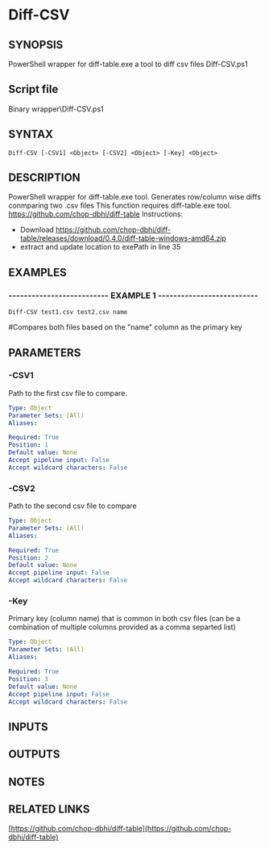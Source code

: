 # Diff-CSV

## SYNOPSIS
PowerShell wrapper for diff-table.exe a tool to diff csv files Diff-CSV.ps1

## Script file
Binary wrapper\Diff-CSV.ps1

## SYNTAX

```
Diff-CSV [-CSV1] <Object> [-CSV2] <Object> [-Key] <Object>
```

## DESCRIPTION
PowerShell wrapper for diff-table.exe tool.
Generates row/column wise diffs conmparing two .csv files
This function requires diff-table.exe tool.
https://github.com/chop-dbhi/diff-table
Instructions:
- Download https://github.com/chop-dbhi/diff-table/releases/download/0.4.0/diff-table-windows-amd64.zip
- extract and update location to exePath in line 35

## EXAMPLES

### -------------------------- EXAMPLE 1 --------------------------
```
Diff-CSV test1.csv test2.csv name
```

#Compares both files based on the "name" column as the primary key

## PARAMETERS

### -CSV1
Path to the first csv file to compare.

```yaml
Type: Object
Parameter Sets: (All)
Aliases: 

Required: True
Position: 1
Default value: None
Accept pipeline input: False
Accept wildcard characters: False
```

### -CSV2
Path to the second csv file to compare

```yaml
Type: Object
Parameter Sets: (All)
Aliases: 

Required: True
Position: 2
Default value: None
Accept pipeline input: False
Accept wildcard characters: False
```

### -Key
Primary key (column name) that is common in both csv files (can be a combination of multiple columns provided as a comma separted list)

```yaml
Type: Object
Parameter Sets: (All)
Aliases: 

Required: True
Position: 3
Default value: None
Accept pipeline input: False
Accept wildcard characters: False
```

## INPUTS

## OUTPUTS

## NOTES

## RELATED LINKS

[https://github.com/chop-dbhi/diff-table](https://github.com/chop-dbhi/diff-table)

